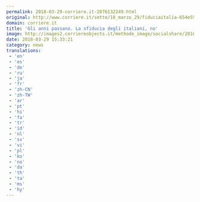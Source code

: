 ```yaml
---
permalink: 2018-03-29-corriere.it-2076132249.html
original: http://www.corriere.it/sette/18_marzo_29/fiduciaitalia-654e55e0-3119-11e8-b98c-6b7fd54f26e4.shtml
domain: corriere.it
title: 'Gli anni passano. La sfiducia degli italiani, no'
image: http://images2.corriereobjects.it/methode_image/socialshare/2018/03/29/a21b8b94-311b-11e8-b98c-6b7fd54f26e4.jpg
date: 2018-03-29 15:33:21
category: news
translations: 
 - 'en'
 - 'es'
 - 'de'
 - 'ru'
 - 'ja'
 - 'fr'
 - 'zh-CN'
 - 'zh-TW'
 - 'ar'
 - 'pt'
 - 'hi'
 - 'fa'
 - 'tr'
 - 'id'
 - 'nl'
 - 'sv'
 - 'vi'
 - 'pl'
 - 'ko'
 - 'no'
 - 'da'
 - 'th'
 - 'ta'
 - 'ms'
 - 'hy'
---
```


